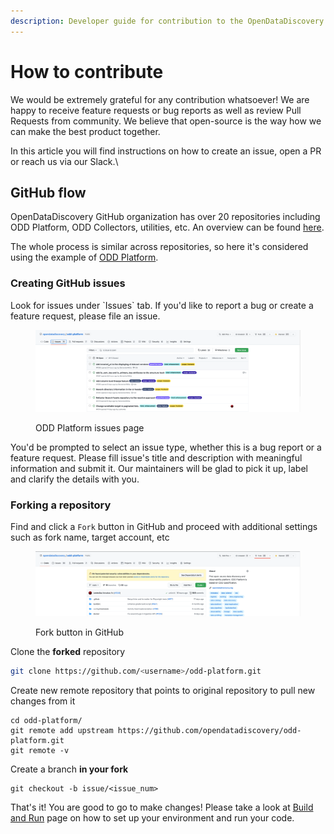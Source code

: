 ```yaml
---
description: Developer guide for contribution to the OpenDataDiscovery
---
```


# How to contribute

We would be extremely grateful for any contribution whatsoever! We are happy to receive feature requests or bug reports as well as review Pull Requests from community. We believe that open-source is the way how we can make the best product together.

In this article you will find instructions on how to create an issue, open a PR or reach us via our Slack.\


## GitHub flow

OpenDataDiscovery GitHub organization has over 20 repositories including ODD Platform, ODD Collectors, utilities, etc. An overview can be found [here](github-organization-overview.md).

The whole process is similar across repositories, so here it's considered using the example of [ODD Platform](https://github.com/opendatadiscovery/odd-platform).

### Creating GitHub issues

Look for issues under \`Issues\` tab. If you'd like to report a bug or create a feature request, please file an issue.

<figure><img src="../.gitbook/assets/image (5).png" alt=""><figcaption><p>ODD Platform issues page</p></figcaption></figure>

You'd be prompted to select an issue type, whether this is a bug report or a feature request. Please fill issue's title and description with meaningful information and submit it. Our maintainers will be glad to pick it up, label and clarify the details with you.

### Forking a repository

Find and click a `Fork` button in GitHub and proceed with additional settings such as fork name, target account, etc

<figure><img src="../.gitbook/assets/Screenshot 2022-10-13 at 12.09.27 (1) (2).png" alt=""><figcaption><p>Fork button in GitHub</p></figcaption></figure>

Clone the **forked** repository

```bash
git clone https://github.com/<username>/odd-platform.git
```

Create new remote repository that points to original repository to pull new changes from it

```shell
cd odd-platform/
git remote add upstream https://github.com/opendatadiscovery/odd-platform.git
git remote -v
```

Create a branch **in your fork**

```shell
git checkout -b issue/<issue_num>
```

That's it! You are good to go to make changes! Please take a look at [Build and Run](build-and-run/) page on how to set up your environment and run your code.

